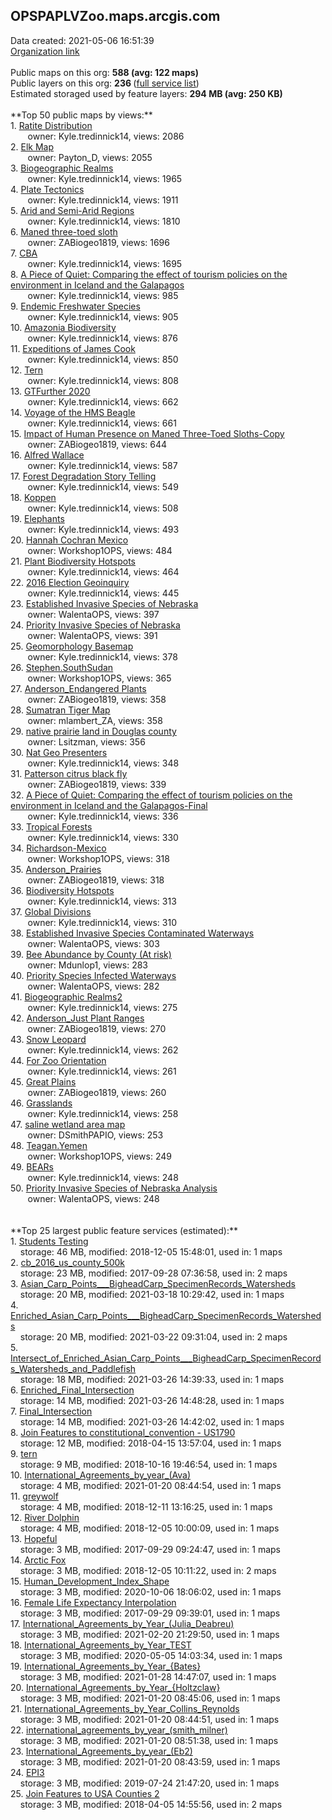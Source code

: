 <h2>OPSPAPLVZoo.maps.arcgis.com</h2> Data created: 2021-05-06 16:51:39 <br /><a target='new' href='https://OPSPAPLVZoo.maps.arcgis.com'>Organization link</a><br /><br />Public maps on this org: <b>588 (avg: 122 maps)</b><br />Public layers on this org: <b>236 </b>(<a target='new' href='https://services.arcgis.com/cogDIR5zP3E4UpXg/ArcGIS/rest/services'>full service list</a>)<br />Estimated storaged used by feature layers: <b>294 MB (avg: 250 KB)</b><br /><br />**Top 50 public maps by views:**<br />  1. <a target='new' href='https://www.arcgis.com/home/item.html?id=cc5d2f653dca4da881c645a7f7d5c4d4'>Ratite Distribution</a> <br />  &nbsp;&nbsp;&nbsp;&nbsp; &nbsp;&nbsp;owner: Kyle.tredinnick14, views: 2086<br />  2. <a target='new' href='https://www.arcgis.com/home/item.html?id=0b61076c02454d409fd95ba2693672a5'>Elk Map</a> <br />  &nbsp;&nbsp;&nbsp;&nbsp; &nbsp;&nbsp;owner: Payton_D, views: 2055<br />  3. <a target='new' href='https://www.arcgis.com/home/item.html?id=fad11084f42c41bab780c66569cd5574'>Biogeographic Realms</a> <br />  &nbsp;&nbsp;&nbsp;&nbsp; &nbsp;&nbsp;owner: Kyle.tredinnick14, views: 1965<br />  4. <a target='new' href='https://www.arcgis.com/home/item.html?id=7e7be954bb134c60b69be252d07fc000'>Plate Tectonics</a> <br />  &nbsp;&nbsp;&nbsp;&nbsp; &nbsp;&nbsp;owner: Kyle.tredinnick14, views: 1911<br />  5. <a target='new' href='https://www.arcgis.com/home/item.html?id=82eeef3d90324b0fa5a393b6bb8c3d07'>Arid and Semi-Arid Regions</a> <br />  &nbsp;&nbsp;&nbsp;&nbsp; &nbsp;&nbsp;owner: Kyle.tredinnick14, views: 1810<br />  6. <a target='new' href='https://www.arcgis.com/home/item.html?id=b373e83debae481dbe3eb4f7d5aa15dd'>Maned three-toed sloth</a> <br />  &nbsp;&nbsp;&nbsp;&nbsp; &nbsp;&nbsp;owner: ZABiogeo1819, views: 1696<br />  7. <a target='new' href='https://www.arcgis.com/home/item.html?id=8e7e7ebf861a43c9aa94af7c911a8c09'>CBA</a> <br />  &nbsp;&nbsp;&nbsp;&nbsp; &nbsp;&nbsp;owner: Kyle.tredinnick14, views: 1695<br />  8. <a target='new' href='https://www.arcgis.com/home/item.html?id=c9f5982983f240019d77b69d2350e420'>A Piece of Quiet: Comparing the effect of tourism policies on the environment in Iceland and the Galapagos</a> <br />  &nbsp;&nbsp;&nbsp;&nbsp; &nbsp;&nbsp;owner: Kyle.tredinnick14, views: 985<br />  9. <a target='new' href='https://www.arcgis.com/home/item.html?id=141e0a2d7af5455ab88dbd8aa3a4a2a5'>Endemic Freshwater Species</a> <br />  &nbsp;&nbsp;&nbsp;&nbsp; &nbsp;&nbsp;owner: Kyle.tredinnick14, views: 905<br />  10. <a target='new' href='https://www.arcgis.com/home/item.html?id=c68bb57512054a698bfcd5a812240b71'>Amazonia Biodiversity</a> <br />  &nbsp;&nbsp;&nbsp;&nbsp; &nbsp;&nbsp;owner: Kyle.tredinnick14, views: 876<br />  11. <a target='new' href='https://www.arcgis.com/home/item.html?id=ea0873c4c5234c09bba0766124d2cb61'>Expeditions of James Cook</a> <br />  &nbsp;&nbsp;&nbsp;&nbsp; &nbsp;&nbsp;owner: Kyle.tredinnick14, views: 850<br />  12. <a target='new' href='https://www.arcgis.com/home/item.html?id=84d419847d9347efadf3c09dea128a41'>Tern</a> <br />  &nbsp;&nbsp;&nbsp;&nbsp; &nbsp;&nbsp;owner: Kyle.tredinnick14, views: 808<br />  13. <a target='new' href='https://www.arcgis.com/home/item.html?id=dbf50e4931a444d1b817f9cd2147b5ed'>GTFurther 2020</a> <br />  &nbsp;&nbsp;&nbsp;&nbsp; &nbsp;&nbsp;owner: Kyle.tredinnick14, views: 662<br />  14. <a target='new' href='https://www.arcgis.com/home/item.html?id=be18f13a0f8d4c3fbd8ae97af7944686'>Voyage of the HMS Beagle</a> <br />  &nbsp;&nbsp;&nbsp;&nbsp; &nbsp;&nbsp;owner: Kyle.tredinnick14, views: 661<br />  15. <a target='new' href='https://www.arcgis.com/home/item.html?id=f4f9dd93e803492f8b4f06a33abba54e'>Impact of Human Presence on Maned Three-Toed Sloths-Copy</a> <br />  &nbsp;&nbsp;&nbsp;&nbsp; &nbsp;&nbsp;owner: ZABiogeo1819, views: 644<br />  16. <a target='new' href='https://www.arcgis.com/home/item.html?id=4ac65214af4c47bca55038f519922471'>Alfred Wallace</a> <br />  &nbsp;&nbsp;&nbsp;&nbsp; &nbsp;&nbsp;owner: Kyle.tredinnick14, views: 587<br />  17. <a target='new' href='https://www.arcgis.com/home/item.html?id=707ec6f7804541819714bdb55233745f'>Forest Degradation Story Telling</a> <br />  &nbsp;&nbsp;&nbsp;&nbsp; &nbsp;&nbsp;owner: Kyle.tredinnick14, views: 549<br />  18. <a target='new' href='https://www.arcgis.com/home/item.html?id=dbd579ac8602433dbd0d45e75d646452'>Koppen</a> <br />  &nbsp;&nbsp;&nbsp;&nbsp; &nbsp;&nbsp;owner: Kyle.tredinnick14, views: 508<br />  19. <a target='new' href='https://www.arcgis.com/home/item.html?id=79014fc365be412a86f07e57bbbe6d7b'>Elephants</a> <br />  &nbsp;&nbsp;&nbsp;&nbsp; &nbsp;&nbsp;owner: Kyle.tredinnick14, views: 493<br />  20. <a target='new' href='https://www.arcgis.com/home/item.html?id=859776c8660a4d9a9e7d2bd89a4e7b5f'>Hannah Cochran Mexico</a> <br />  &nbsp;&nbsp;&nbsp;&nbsp; &nbsp;&nbsp;owner: Workshop1OPS, views: 484<br />  21. <a target='new' href='https://www.arcgis.com/home/item.html?id=fb4b1a0ae08c4f3e8dc29a2b60b4b5ac'>Plant Biodiversity Hotspots</a> <br />  &nbsp;&nbsp;&nbsp;&nbsp; &nbsp;&nbsp;owner: Kyle.tredinnick14, views: 464<br />  22. <a target='new' href='https://www.arcgis.com/home/item.html?id=1b81ec7381e9474ca36da9617e9c3061'>2016 Election Geoinquiry</a> <br />  &nbsp;&nbsp;&nbsp;&nbsp; &nbsp;&nbsp;owner: Kyle.tredinnick14, views: 445<br />  23. <a target='new' href='https://www.arcgis.com/home/item.html?id=7fcd609b97264eb8b601be3fd18aa728'>Established Invasive Species of Nebraska</a> <br />  &nbsp;&nbsp;&nbsp;&nbsp; &nbsp;&nbsp;owner: WalentaOPS, views: 397<br />  24. <a target='new' href='https://www.arcgis.com/home/item.html?id=b253b3a18a1e494387b846a729c339b2'>Priority Invasive Species of Nebraska </a> <br />  &nbsp;&nbsp;&nbsp;&nbsp; &nbsp;&nbsp;owner: WalentaOPS, views: 391<br />  25. <a target='new' href='https://www.arcgis.com/home/item.html?id=0091ea4813a447aa87707f7ee22ccd86'>Geomorphology Basemap</a> <br />  &nbsp;&nbsp;&nbsp;&nbsp; &nbsp;&nbsp;owner: Kyle.tredinnick14, views: 378<br />  26. <a target='new' href='https://www.arcgis.com/home/item.html?id=1e002831ee45410090a494f0d1674569'>Stephen.SouthSudan</a> <br />  &nbsp;&nbsp;&nbsp;&nbsp; &nbsp;&nbsp;owner: Workshop1OPS, views: 365<br />  27. <a target='new' href='https://www.arcgis.com/home/item.html?id=19d69e14c857474f83db56bb1e83469b'>Anderson_Endangered Plants</a> <br />  &nbsp;&nbsp;&nbsp;&nbsp; &nbsp;&nbsp;owner: ZABiogeo1819, views: 358<br />  28. <a target='new' href='https://www.arcgis.com/home/item.html?id=dc918619d30e40f982c3868499b1ec2a'>Sumatran Tiger Map</a> <br />  &nbsp;&nbsp;&nbsp;&nbsp; &nbsp;&nbsp;owner: mlambert_ZA, views: 358<br />  29. <a target='new' href='https://www.arcgis.com/home/item.html?id=783f71dc7a3d4fa791aa992618eeb856'>native prairie land in Douglas county</a> <br />  &nbsp;&nbsp;&nbsp;&nbsp; &nbsp;&nbsp;owner: Lsitzman, views: 356<br />  30. <a target='new' href='https://www.arcgis.com/home/item.html?id=f4403b45520a4b90877c5bd12d87a7f8'>Nat Geo Presenters</a> <br />  &nbsp;&nbsp;&nbsp;&nbsp; &nbsp;&nbsp;owner: Kyle.tredinnick14, views: 348<br />  31. <a target='new' href='https://www.arcgis.com/home/item.html?id=6c1fccc359f64fa3bcc70f0b074accec'>Patterson citrus black fly</a> <br />  &nbsp;&nbsp;&nbsp;&nbsp; &nbsp;&nbsp;owner: ZABiogeo1819, views: 339<br />  32. <a target='new' href='https://www.arcgis.com/home/item.html?id=3a714322c2184fd4bf6e53e3bfd5414e'>A Piece of Quiet: Comparing the effect of tourism policies on the environment in Iceland and the Galapagos-Final</a> <br />  &nbsp;&nbsp;&nbsp;&nbsp; &nbsp;&nbsp;owner: Kyle.tredinnick14, views: 336<br />  33. <a target='new' href='https://www.arcgis.com/home/item.html?id=65673f1dd6bc43d79712b342c2f62ddf'>Tropical Forests</a> <br />  &nbsp;&nbsp;&nbsp;&nbsp; &nbsp;&nbsp;owner: Kyle.tredinnick14, views: 330<br />  34. <a target='new' href='https://www.arcgis.com/home/item.html?id=079fd51f03e644a0bc4e287ea7bad8b1'>Richardson-Mexico</a> <br />  &nbsp;&nbsp;&nbsp;&nbsp; &nbsp;&nbsp;owner: Workshop1OPS, views: 318<br />  35. <a target='new' href='https://www.arcgis.com/home/item.html?id=9a16d17cb62f41ebae34b35ea4040276'>Anderson_Prairies</a> <br />  &nbsp;&nbsp;&nbsp;&nbsp; &nbsp;&nbsp;owner: ZABiogeo1819, views: 318<br />  36. <a target='new' href='https://www.arcgis.com/home/item.html?id=208a3c984b0a46a28968daa41f33c83d'>Biodiversity Hotspots</a> <br />  &nbsp;&nbsp;&nbsp;&nbsp; &nbsp;&nbsp;owner: Kyle.tredinnick14, views: 313<br />  37. <a target='new' href='https://www.arcgis.com/home/item.html?id=2172243f71bb412d8c340904d65dd592'>Global Divisions</a> <br />  &nbsp;&nbsp;&nbsp;&nbsp; &nbsp;&nbsp;owner: Kyle.tredinnick14, views: 310<br />  38. <a target='new' href='https://www.arcgis.com/home/item.html?id=6e0eff1ea1d44078a47ae6519c235666'>Established Invasive Species Contaminated Waterways</a> <br />  &nbsp;&nbsp;&nbsp;&nbsp; &nbsp;&nbsp;owner: WalentaOPS, views: 303<br />  39. <a target='new' href='https://www.arcgis.com/home/item.html?id=58d647ac31784b10a20a262409e0f200'>Bee Abundance by County (At risk)</a> <br />  &nbsp;&nbsp;&nbsp;&nbsp; &nbsp;&nbsp;owner: Mdunlop1, views: 283<br />  40. <a target='new' href='https://www.arcgis.com/home/item.html?id=71d0424ca20a4556ac18871551ce835a'>Priority Species Infected Waterways</a> <br />  &nbsp;&nbsp;&nbsp;&nbsp; &nbsp;&nbsp;owner: WalentaOPS, views: 282<br />  41. <a target='new' href='https://www.arcgis.com/home/item.html?id=45120073a31449cf9f12b5d96c77c4b3'>Biogeographic Realms2</a> <br />  &nbsp;&nbsp;&nbsp;&nbsp; &nbsp;&nbsp;owner: Kyle.tredinnick14, views: 275<br />  42. <a target='new' href='https://www.arcgis.com/home/item.html?id=d35d4be89af0423ab520b70677a56e7f'>Anderson_Just Plant Ranges</a> <br />  &nbsp;&nbsp;&nbsp;&nbsp; &nbsp;&nbsp;owner: ZABiogeo1819, views: 270<br />  43. <a target='new' href='https://www.arcgis.com/home/item.html?id=95b644487ff44b39bb9939e8e2fb7c2f'>Snow Leopard</a> <br />  &nbsp;&nbsp;&nbsp;&nbsp; &nbsp;&nbsp;owner: Kyle.tredinnick14, views: 262<br />  44. <a target='new' href='https://www.arcgis.com/home/item.html?id=4f966028241b40699d7e0dd381fde08f'>For Zoo Orientation</a> <br />  &nbsp;&nbsp;&nbsp;&nbsp; &nbsp;&nbsp;owner: Kyle.tredinnick14, views: 261<br />  45. <a target='new' href='https://www.arcgis.com/home/item.html?id=51527161ca794cb2b07ba6199523bfe9'>Great Plains</a> <br />  &nbsp;&nbsp;&nbsp;&nbsp; &nbsp;&nbsp;owner: ZABiogeo1819, views: 260<br />  46. <a target='new' href='https://www.arcgis.com/home/item.html?id=483371271ae64fd78c3e91694cbdf54b'>Grasslands</a> <br />  &nbsp;&nbsp;&nbsp;&nbsp; &nbsp;&nbsp;owner: Kyle.tredinnick14, views: 258<br />  47. <a target='new' href='https://www.arcgis.com/home/item.html?id=4174b74150c24aa0919e958f6c2be3c3'>saline wetland area map</a> <br />  &nbsp;&nbsp;&nbsp;&nbsp; &nbsp;&nbsp;owner: DSmithPAPIO, views: 253<br />  48. <a target='new' href='https://www.arcgis.com/home/item.html?id=5fc4003f4b304e6d8d5da57f7365cca7'>Teagan.Yemen</a> <br />  &nbsp;&nbsp;&nbsp;&nbsp; &nbsp;&nbsp;owner: Workshop1OPS, views: 249<br />  49. <a target='new' href='https://www.arcgis.com/home/item.html?id=51b9fc52645d42908887314ace37539d'>BEARs</a> <br />  &nbsp;&nbsp;&nbsp;&nbsp; &nbsp;&nbsp;owner: Kyle.tredinnick14, views: 248<br />  50. <a target='new' href='https://www.arcgis.com/home/item.html?id=c7890efc52ee421fbb2ded1cada4bf38'>Priority Invasive Species of Nebraska Analysis</a> <br />  &nbsp;&nbsp;&nbsp;&nbsp; &nbsp;&nbsp;owner: WalentaOPS, views: 248<br /><br /><br />**Top 25 largest public feature services (estimated):**<br /> 1. <a target='new' href='https://www.arcgis.com/home/item.html?id=aae8f1c397744fe6aa32237c55a2e1e5'>Students Testing</a><br /> &nbsp;&nbsp;&nbsp;&nbsp;storage: 46 MB, modified: 2018-12-05 15:48:01,  used in: 1 maps<br /> 2. <a target='new' href='https://www.arcgis.com/home/item.html?id=61263ea4c4a7442f9b5fa0ea8a6f7f8a'>cb_2016_us_county_500k</a><br /> &nbsp;&nbsp;&nbsp;&nbsp;storage: 23 MB, modified: 2017-09-28 07:36:58,  used in: 2 maps<br /> 3. <a target='new' href='https://www.arcgis.com/home/item.html?id=b984c3f3b272429689088b38483f3cec'>Asian_Carp_Points___BigheadCarp_SpecimenRecords_Watersheds</a><br /> &nbsp;&nbsp;&nbsp;&nbsp;storage: 20 MB, modified: 2021-03-18 10:29:42,  used in: 1 maps<br /> 4. <a target='new' href='https://www.arcgis.com/home/item.html?id=52da09ad947e4b359b8a56c818230c64'>Enriched_Asian_Carp_Points___BigheadCarp_SpecimenRecords_Watersheds</a><br /> &nbsp;&nbsp;&nbsp;&nbsp;storage: 20 MB, modified: 2021-03-22 09:31:04,  used in: 2 maps<br /> 5. <a target='new' href='https://www.arcgis.com/home/item.html?id=969c25d10665417fb08b2c196ea7e430'>Intersect_of_Enriched_Asian_Carp_Points___BigheadCarp_SpecimenRecords_Watersheds_and_Paddlefish</a><br /> &nbsp;&nbsp;&nbsp;&nbsp;storage: 18 MB, modified: 2021-03-26 14:39:33,  used in: 1 maps<br /> 6. <a target='new' href='https://www.arcgis.com/home/item.html?id=bd3dd326a4614b51a8642e1d134d6355'>Enriched_Final_Intersection</a><br /> &nbsp;&nbsp;&nbsp;&nbsp;storage: 14 MB, modified: 2021-03-26 14:48:28,  used in: 1 maps<br /> 7. <a target='new' href='https://www.arcgis.com/home/item.html?id=9369658b70e649429c4f5ad5d9db72b7'>Final_Intersection</a><br /> &nbsp;&nbsp;&nbsp;&nbsp;storage: 14 MB, modified: 2021-03-26 14:42:02,  used in: 1 maps<br /> 8. <a target='new' href='https://www.arcgis.com/home/item.html?id=e2ebfe46a6844fb2bddb1058ae8a0c6a'>Join Features to constitutional_convention - US1790</a><br /> &nbsp;&nbsp;&nbsp;&nbsp;storage: 12 MB, modified: 2018-04-15 13:57:04,  used in: 1 maps<br /> 9. <a target='new' href='https://www.arcgis.com/home/item.html?id=51bfb6e71ab24ecd85078f5ab7f23af0'>tern</a><br /> &nbsp;&nbsp;&nbsp;&nbsp;storage: 9 MB, modified: 2018-10-16 19:46:54,  used in: 1 maps<br /> 10. <a target='new' href='https://www.arcgis.com/home/item.html?id=cfa0a36178ee4ad88114f16b85fb3f25'>International_Agreements_by_year_(Ava)</a><br /> &nbsp;&nbsp;&nbsp;&nbsp;storage: 4 MB, modified: 2021-01-20 08:44:54,  used in: 1 maps<br /> 11. <a target='new' href='https://www.arcgis.com/home/item.html?id=76dd17aea1bd41b9b8e238bca38cd2d9'>greywolf</a><br /> &nbsp;&nbsp;&nbsp;&nbsp;storage: 4 MB, modified: 2018-12-11 13:16:25,  used in: 1 maps<br /> 12. <a target='new' href='https://www.arcgis.com/home/item.html?id=ce1985c20f0d4adabf1eabbfb4fbb328'>River Dolphin</a><br /> &nbsp;&nbsp;&nbsp;&nbsp;storage: 4 MB, modified: 2018-12-05 10:00:09,  used in: 1 maps<br /> 13. <a target='new' href='https://www.arcgis.com/home/item.html?id=728e78eac4af4fa9aff5d5e97f8d395c'>Hopeful</a><br /> &nbsp;&nbsp;&nbsp;&nbsp;storage: 3 MB, modified: 2017-09-29 09:24:47,  used in: 1 maps<br /> 14. <a target='new' href='https://www.arcgis.com/home/item.html?id=019e1bb376fe4bf1a7615339fd39ef8d'>Arctic Fox</a><br /> &nbsp;&nbsp;&nbsp;&nbsp;storage: 3 MB, modified: 2018-12-05 10:11:22,  used in: 2 maps<br /> 15. <a target='new' href='https://www.arcgis.com/home/item.html?id=0c116363ab9848cdac949c6a85dc3aad'>Human_Development_Index_Shape</a><br /> &nbsp;&nbsp;&nbsp;&nbsp;storage: 3 MB, modified: 2020-10-06 18:06:02,  used in: 1 maps<br /> 16. <a target='new' href='https://www.arcgis.com/home/item.html?id=6e83d919b5a8440abeab2631db27aa51'>Female Life Expectancy Interpolation</a><br /> &nbsp;&nbsp;&nbsp;&nbsp;storage: 3 MB, modified: 2017-09-29 09:39:01,  used in: 1 maps<br /> 17. <a target='new' href='https://www.arcgis.com/home/item.html?id=e55ff1d62e5e47489b9aa82b349c4bcd'>International_Agreements_by_Year_(Julia_Deabreu)</a><br /> &nbsp;&nbsp;&nbsp;&nbsp;storage: 3 MB, modified: 2021-02-20 21:29:50,  used in: 1 maps<br /> 18. <a target='new' href='https://www.arcgis.com/home/item.html?id=6b1d0d6f1587484a969421b7b402e186'>International_Agreements_by_Year_TEST</a><br /> &nbsp;&nbsp;&nbsp;&nbsp;storage: 3 MB, modified: 2020-05-05 14:03:34,  used in: 1 maps<br /> 19. <a target='new' href='https://www.arcgis.com/home/item.html?id=ea931a45206d4178b1b3bb675520a053'>International_Agreements_by_Year_{Bates}</a><br /> &nbsp;&nbsp;&nbsp;&nbsp;storage: 3 MB, modified: 2021-01-28 14:47:07,  used in: 1 maps<br /> 20. <a target='new' href='https://www.arcgis.com/home/item.html?id=7db12d001fd54bc48fef1564c68d5922'>International_Agreements_by_Year_{Holtzclaw}</a><br /> &nbsp;&nbsp;&nbsp;&nbsp;storage: 3 MB, modified: 2021-01-20 08:45:06,  used in: 1 maps<br /> 21. <a target='new' href='https://www.arcgis.com/home/item.html?id=cc57764811694fa9ac906faa7375b95b'>International_Agreements_by_Year_Collins_Reynolds</a><br /> &nbsp;&nbsp;&nbsp;&nbsp;storage: 3 MB, modified: 2021-01-20 08:44:51,  used in: 1 maps<br /> 22. <a target='new' href='https://www.arcgis.com/home/item.html?id=f261288a77e14a39af1c0994551faac2'>international_agreements_by_year_(smith_milner)</a><br /> &nbsp;&nbsp;&nbsp;&nbsp;storage: 3 MB, modified: 2021-01-20 08:51:38,  used in: 1 maps<br /> 23. <a target='new' href='https://www.arcgis.com/home/item.html?id=6d9072adb8254cbb83f308b3fc00502f'>International_Agreements_by_year_(Eb2)</a><br /> &nbsp;&nbsp;&nbsp;&nbsp;storage: 3 MB, modified: 2021-01-20 08:43:59,  used in: 1 maps<br /> 24. <a target='new' href='https://www.arcgis.com/home/item.html?id=b17d26f12f734b14a4e1ddda4fa6138e'>EPI3</a><br /> &nbsp;&nbsp;&nbsp;&nbsp;storage: 3 MB, modified: 2019-07-24 21:47:20,  used in: 1 maps<br /> 25. <a target='new' href='https://www.arcgis.com/home/item.html?id=06473b11e08c4117aaebe01a05515c8f'>Join Features to USA Counties 2</a><br /> &nbsp;&nbsp;&nbsp;&nbsp;storage: 3 MB, modified: 2018-04-05 14:55:56,  used in: 2 maps<br />